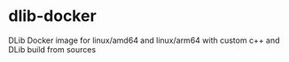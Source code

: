 # dlib-docker
DLib Docker image for linux/amd64 and linux/arm64 with custom c++ and DLib build from sources
